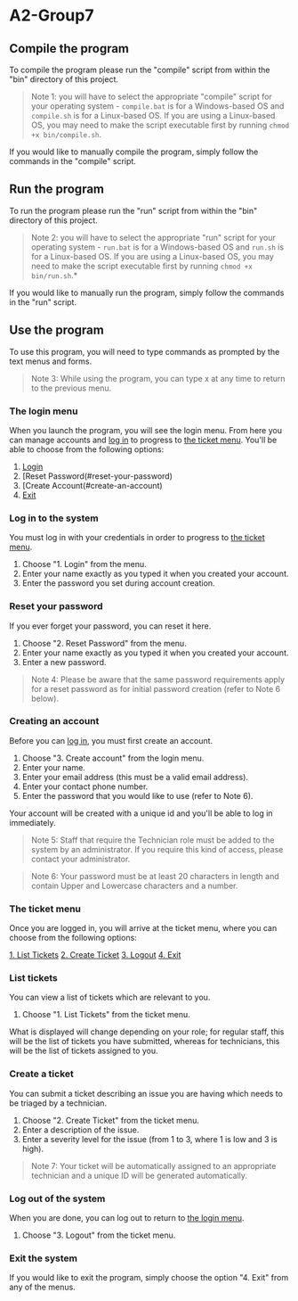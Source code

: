 # A2-Group7

## Compile the program

To compile the program please run the "compile" script from within the "bin" directory of this project.

> Note 1: you will have to select the appropriate "compile" script for your operating system - `compile.bat` is for a Windows-based OS and `compile.sh` is for a Linux-based OS. If you are using a Linux-based OS, you may need to make the script executable first by running `chmod +x bin/compile.sh`.

If you would like to manually compile the program, simply follow the commands in the "compile" script.

## Run the program

To run the program please run the "run" script from within the "bin" directory of this project.

> Note 2: you will have to select the appropriate "run" script for your operating system - `run.bat` is for a Windows-based OS and `run.sh` is for a Linux-based OS. If you are using a Linux-based OS, you may need to make the script executable first by running `chmod +x bin/run.sh`.*

If you would like to manually run the program, simply follow the commands in the "run" script.

## Use the program

To use this program, you will need to type commands as prompted by the text menus and forms.

> Note 3: While using the program, you can type x at any time to return to the previous menu.

### The login menu

When you launch the program, you will see the login menu. From here you can manage accounts and [log in](#log-in-to-the-system) to progress to [the ticket menu](#the-ticket-menu). You'll be able to choose from the following options:

1. [Login](#log-in-to-the-system)
2. [Reset Password(#reset-your-password)
3. [Create Account(#create-an-account)
4. [Exit](#exit-the-system)

### Log in to the system

You must log in with your credentials in order to progress to [the ticket menu](#the-ticket-menu).

1. Choose "1. Login" from the menu.
2. Enter your name exactly as you typed it when you created your account.
3. Enter the password you set during account creation.

### Reset your password

If you ever forget your password, you can reset it here.

1. Choose "2. Reset Password" from the menu.
2. Enter your name exactly as you typed it when you created your account.
3. Enter a new password.

> Note 4: Please be aware that the same password requirements apply for a reset password as for initial password creation (refer to Note 6 below).

### Creating an account

Before you can [log in](#log-in-to-the-system), you must first create an account.

1. Choose "3. Create account" from the login menu.
3. Enter your name.
4. Enter your email address (this must be a valid email address).
5. Enter your contact phone number.
6. Enter the password that you would like to use (refer to Note 6).

Your account will be created with a unique id and you'll be able to log in immediately.

> Note 5: Staff that require the Technician role must be added to the system by an administrator. If you require this kind of access, please contact your administrator.

> Note 6: Your password must be at least 20 characters in length and contain Upper and Lowercase characters and a number.

### The ticket menu

Once you are logged in, you will arrive at the ticket menu, where you can choose from the following options:

[1. List Tickets](#list-tickets)
[2. Create Ticket](#create-a-ticket)
[3. Logout](#log-out-of-the-system)
[4. Exit](#exit-the-system)

### List tickets

You can view a list of tickets which are relevant to you. 


1. Choose "1. List Tickets" from the ticket menu.

What is displayed will change depending on your role; for regular staff, this will be the list of tickets you have submitted, whereas for technicians, this will be the list of tickets assigned to you.

### Create a ticket

You can submit a ticket describing an issue you are having which needs to be triaged by a technician.

1. Choose "2. Create Ticket" from the ticket menu.
1. Enter a description of the issue.
2. Enter a severity level for the issue (from 1 to 3, where 1 is low and 3 is high).

> Note 7: Your ticket will be automatically assigned to an appropriate technician and a unique ID will be generated automatically.

### Log out of the system

When you are done, you can log out to return to [the login menu](#the-login-menu).

1. Choose "3. Logout" from the ticket menu.

### Exit the system

If you would like to exit the program, simply choose the option "4. Exit" from any of the menus.
